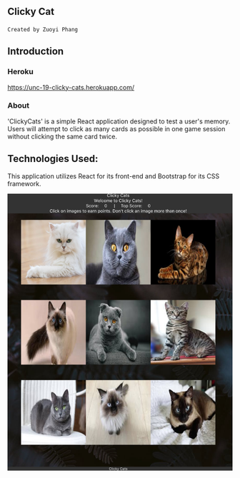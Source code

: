 ## Clicky Cat

`Created by Zuoyi Phang`

## Introduction

### Heroku
https://unc-19-clicky-cats.herokuapp.com/

### About

'ClickyCats' is a simple React application designed to test a user's memory. Users will attempt to click as many cards as possible in one game session without clicking the same card twice.

## Technologies Used:

This application utilizes React for its front-end and Bootstrap for its CSS framework.

![](./src/assets/images/screenshot.png)
